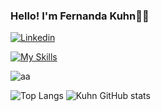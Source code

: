 ### Hello! I'm Fernanda Kuhn👋✨

[![Linkedin](https://img.shields.io/badge/LinkedIn-0077B5?style=for-the-badge&logo=linkedin&logoColor=white)](https://www.linkedin.com/in/fernandakuhn/)


[![My Skills](https://skillicons.dev/icons?i=js,html,css,sass,vscode,react,git,bootstrap,figma,mongodb,nextjs,nodejs)](https://skillicons.dev)

![aa](https://i0.wp.com/media3.giphy.com/media/13HBDT4QSTpveU/giphy.gif)

![Top Langs](https://github-readme-stats.vercel.app/api/top-langs/?username=fernandakuhn&hide_progress=true&theme=synthwave)
![Kuhn GitHub stats](https://github-readme-stats.vercel.app/api?username=fernandakuhn&show_icons=true&theme=synthwave)
<!--
**FernandaKuhn/FernandaKuhn** is a ✨ _special_ ✨ repository because its `README.md` (this file) appears on your GitHub profile.

Here are some ideas to get you started:

- 🔭 I’m currently working on ...
- 🌱 I’m currently learning ...
- 👯 I’m looking to collaborate on ...
- 🤔 I’m looking for help with ...
- 💬 Ask me about ...
- 📫 How to reach me: ...
- 😄 Pronouns: ...
- ⚡ Fun fact: ...
-->
